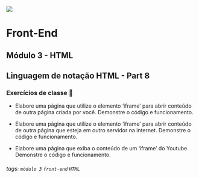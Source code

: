 ![](https://portal.alphaedtech.org.br/images/edtech/logo-edtech.webp)
# Front-End 
## Módulo 3 - HTML
## Linguagem de notação HTML - Part 8
### Exercícios de classe 🏫

* Elabore uma página que utilize o elemento ‘iframe’ para abrir conteúdo de outra página criada por você. Demonstre o código e funcionamento. 

* Elabore uma página que utilize o elemento ‘iframe’ para abrir conteúdo de outra página que esteja em outro servidor na internet. Demonstre o código e funcionamento. 

* Elabore uma página que exiba o conteúdo de um ‘iframe’ do Youtube. Demonstre o código e funcionamento.

###### tags: `módulo 3` `front-end` `HTML`